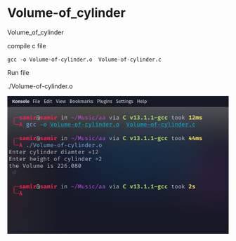 # Volume-of_cylinder
Volume_of_cylinder

compile  c file 

```
gcc -o Volume-of-cylinder.o  Volume-of-cylinder.c
```



Run file 

./Volume-of-cylinder.o

![This is an image](./Volume_of_cylinder.png)

